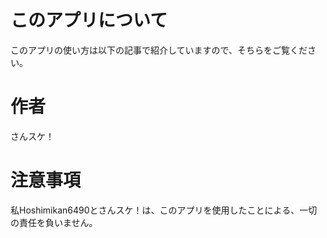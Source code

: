 # このアプリについて
このアプリの使い方は以下の記事で紹介していますので、そちらをご覧ください。

# 作者
さんスケ！

# 注意事項
私Hoshimikan6490とさんスケ！は、このアプリを使用したことによる、一切の責任を負いません。
